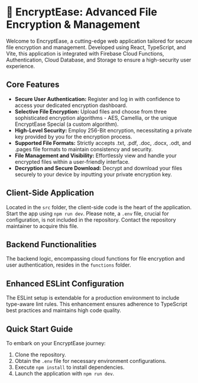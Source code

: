 # 🔐 EncryptEase: Advanced File Encryption & Management

Welcome to EncryptEase, a cutting-edge web application tailored for secure file encryption and management. Developed using React, TypeScript, and Vite, this application is integrated with Firebase Cloud Functions, Authentication, Cloud Database, and Storage to ensure a high-security user experience.

## Core Features

- **Secure User Authentication:** Register and log in with confidence to access your dedicated encryption dashboard.
- **Selective File Encryption:** Upload files and choose from three sophisticated encryption algorithms - AES, Camellia, or the unique EncryptEase Special (a custom algorithm).
- **High-Level Security:** Employ 256-Bit encryption, necessitating a private key provided by you for the encryption process.
- **Supported File Formats:** Strictly accepts .txt, .pdf, .doc, .docx, .odt, and .pages file formats to maintain consistency and security.
- **File Management and Visibility:** Effortlessly view and handle your encrypted files within a user-friendly interface.
- **Decryption and Secure Download:** Decrypt and download your files securely to your device by inputting your private encryption key.

## Client-Side Application

Located in the `src` folder, the client-side code is the heart of the application. Start the app using `npm run dev`. Please note, a `.env` file, crucial for configuration, is not included in the repository. Contact the repository maintainer to acquire this file.

## Backend Functionalities

The backend logic, encompassing cloud functions for file encryption and user authentication, resides in the `functions` folder.

## Enhanced ESLint Configuration

The ESLint setup is extendable for a production environment to include type-aware lint rules. This enhancement ensures adherence to TypeScript best practices and maintains high code quality.

## Quick Start Guide

To embark on your EncryptEase journey:

1. Clone the repository.
2. Obtain the `.env` file for necessary environment configurations.
3. Execute `npm install` to install dependencies.
4. Launch the application with `npm run dev`.
